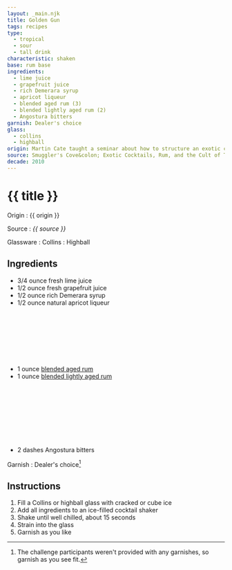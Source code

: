 ```yaml
---
layout: _main.njk
title: Golden Gun
tags: recipes
type:
  - tropical
  - sour
  - tall drink
characteristic: shaken
base: rum base
ingredients:
  - lime juice
  - grapefruit juice
  - rich Demerara syrup
  - apricot liqueur
  - blended aged rum (3)
  - blended lightly aged rum (2)
  - Angostura bitters
garnish: Dealer's choice
glass:
  - collins
  - highball
origin: Martin Cate taught a seminar about how to structure an exotic cocktail at Tiki Oasis in 2012. Students were challenged to create an original recipe from a set of provided ingredients. This is Table Eleven's winning recipe.
source: Smuggler's Cove&colon; Exotic Cocktails, Rum, and the Cult of Tiki
decade: 2010
---
```


<!-- markdownlint-disable MD025 -->
# {{ title }}
<!-- markdownlint-disable MD025 -->

Origin
  : {{ origin }}

Source
  : <cite>{{ source }}</cite>

Glassware
  : Collins
  : Highball

## Ingredients

* 3/4 ounce fresh lime juice
* 1/2 ounce fresh grapefruit juice
* 1/2 ounce rich Demerara syrup
* 1/2 ounce natural apricot liqueur
* 1 ounce [blended aged rum](/rums/05-rum-blended-aged/)<icon-l space="1em" class="bigger" label="(3)"><span class="with-icon"><svg class="icon"><use href="/assets/images/icons/circle-3.svg#circle-3"></use></svg></span></icon-l>
* 1 ounce [blended lightly aged rum](/rums/04-rum-blended-lightly-aged/)<icon-l space="1em" class="bigger" label="(2)"><span class="with-icon"><svg class="icon"><use href="/assets/images/icons/circle-2.svg#circle-2"></use></svg></span></icon-l>
* 2 dashes Angostura bitters

Garnish
  : Dealer's choice[^1]

  [^1]: The challenge participants weren't provided with any garnishes, so garnish as you see fit.

## Instructions

1. Fill a Collins or highball glass with cracked or cube ice
2. Add all ingredients to an ice-filled cocktail shaker
3. Shake until well chilled, about 15 seconds
4. Strain into the glass
5. Garnish as you like
